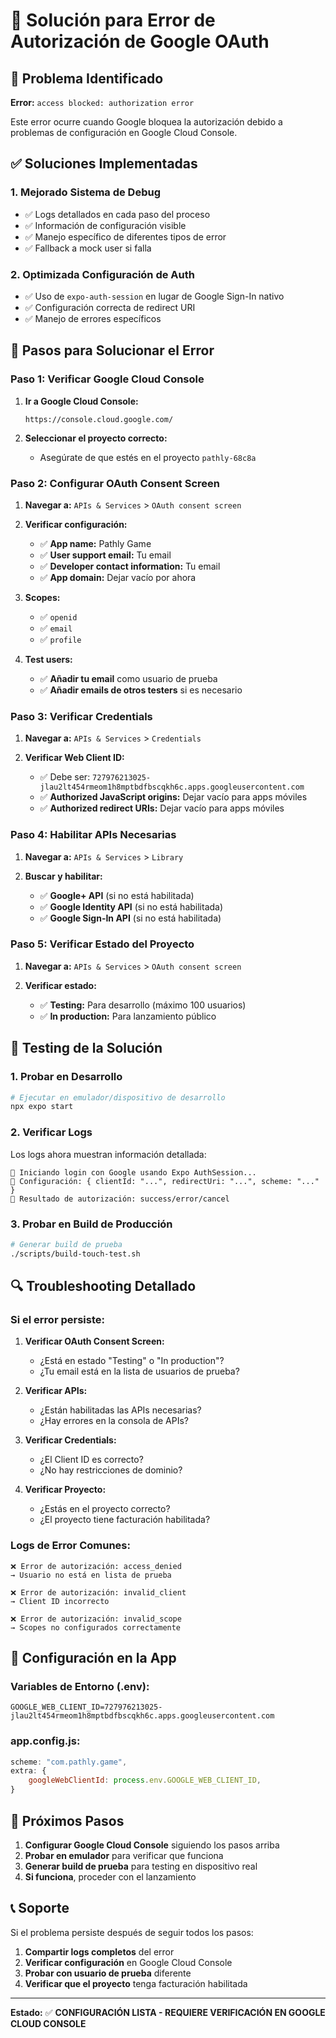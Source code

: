 # 🔐 Solución para Error de Autorización de Google OAuth

## 🚨 Problema Identificado

**Error:** `access blocked: authorization error`

Este error ocurre cuando Google bloquea la autorización debido a problemas de configuración en Google Cloud Console.

## ✅ Soluciones Implementadas

### 1. **Mejorado Sistema de Debug**
- ✅ Logs detallados en cada paso del proceso
- ✅ Información de configuración visible
- ✅ Manejo específico de diferentes tipos de error
- ✅ Fallback a mock user si falla

### 2. **Optimizada Configuración de Auth**
- ✅ Uso de `expo-auth-session` en lugar de Google Sign-In nativo
- ✅ Configuración correcta de redirect URI
- ✅ Manejo de errores específicos

## 🔧 Pasos para Solucionar el Error

### **Paso 1: Verificar Google Cloud Console**

1. **Ir a Google Cloud Console:**
   ```
   https://console.cloud.google.com/
   ```

2. **Seleccionar el proyecto correcto:**
   - Asegúrate de que estés en el proyecto `pathly-68c8a`

### **Paso 2: Configurar OAuth Consent Screen**

1. **Navegar a:** `APIs & Services` > `OAuth consent screen`

2. **Verificar configuración:**
   - ✅ **App name:** Pathly Game
   - ✅ **User support email:** Tu email
   - ✅ **Developer contact information:** Tu email
   - ✅ **App domain:** Dejar vacío por ahora

3. **Scopes:**
   - ✅ `openid`
   - ✅ `email`
   - ✅ `profile`

4. **Test users:**
   - ✅ **Añadir tu email** como usuario de prueba
   - ✅ **Añadir emails de otros testers** si es necesario

### **Paso 3: Verificar Credentials**

1. **Navegar a:** `APIs & Services` > `Credentials`

2. **Verificar Web Client ID:**
   - ✅ Debe ser: `727976213025-jlau2lt454rmeom1h8mptbdfbscqkh6c.apps.googleusercontent.com`
   - ✅ **Authorized JavaScript origins:** Dejar vacío para apps móviles
   - ✅ **Authorized redirect URIs:** Dejar vacío para apps móviles

### **Paso 4: Habilitar APIs Necesarias**

1. **Navegar a:** `APIs & Services` > `Library`

2. **Buscar y habilitar:**
   - ✅ **Google+ API** (si no está habilitada)
   - ✅ **Google Identity API** (si no está habilitada)
   - ✅ **Google Sign-In API** (si no está habilitada)

### **Paso 5: Verificar Estado del Proyecto**

1. **Navegar a:** `APIs & Services` > `OAuth consent screen`

2. **Verificar estado:**
   - ✅ **Testing:** Para desarrollo (máximo 100 usuarios)
   - ✅ **In production:** Para lanzamiento público

## 🧪 Testing de la Solución

### **1. Probar en Desarrollo**
```bash
# Ejecutar en emulador/dispositivo de desarrollo
npx expo start
```

### **2. Verificar Logs**
Los logs ahora muestran información detallada:
```
🔄 Iniciando login con Google usando Expo AuthSession...
🔧 Configuración: { clientId: "...", redirectUri: "...", scheme: "..." }
📱 Resultado de autorización: success/error/cancel
```

### **3. Probar en Build de Producción**
```bash
# Generar build de prueba
./scripts/build-touch-test.sh
```

## 🔍 Troubleshooting Detallado

### **Si el error persiste:**

1. **Verificar OAuth Consent Screen:**
   - ¿Está en estado "Testing" o "In production"?
   - ¿Tu email está en la lista de usuarios de prueba?

2. **Verificar APIs:**
   - ¿Están habilitadas las APIs necesarias?
   - ¿Hay errores en la consola de APIs?

3. **Verificar Credentials:**
   - ¿El Client ID es correcto?
   - ¿No hay restricciones de dominio?

4. **Verificar Proyecto:**
   - ¿Estás en el proyecto correcto?
   - ¿El proyecto tiene facturación habilitada?

### **Logs de Error Comunes:**

```
❌ Error de autorización: access_denied
→ Usuario no está en lista de prueba

❌ Error de autorización: invalid_client
→ Client ID incorrecto

❌ Error de autorización: invalid_scope
→ Scopes no configurados correctamente
```

## 📱 Configuración en la App

### **Variables de Entorno (.env):**
```env
GOOGLE_WEB_CLIENT_ID=727976213025-jlau2lt454rmeom1h8mptbdfbscqkh6c.apps.googleusercontent.com
```

### **app.config.js:**
```javascript
scheme: "com.pathly.game",
extra: {
    googleWebClientId: process.env.GOOGLE_WEB_CLIENT_ID,
}
```

## 🚀 Próximos Pasos

1. **Configurar Google Cloud Console** siguiendo los pasos arriba
2. **Probar en emulador** para verificar que funciona
3. **Generar build de prueba** para testing en dispositivo real
4. **Si funciona**, proceder con el lanzamiento

## 📞 Soporte

Si el problema persiste después de seguir todos los pasos:

1. **Compartir logs completos** del error
2. **Verificar configuración** en Google Cloud Console
3. **Probar con usuario de prueba** diferente
4. **Verificar que el proyecto** tenga facturación habilitada

---

**Estado:** ✅ **CONFIGURACIÓN LISTA - REQUIERE VERIFICACIÓN EN GOOGLE CLOUD CONSOLE** 